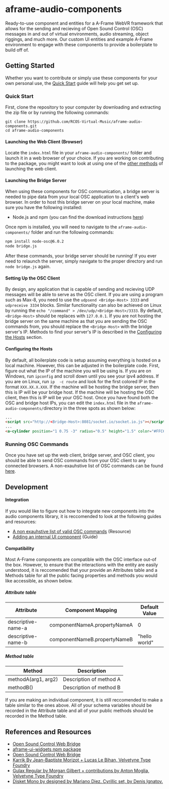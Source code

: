 # aframe-audio-components

Ready-to-use component and entities for a A-Frame WebVR framework that allows for the sending and recieving of Open Sound Control (OSC) messages in and out of virtual environments, audio streaming, object riggings, and much more. Our custom UI entities and example A-Frame environment to engage with these components to provide a boilerplate to build off of.

## Getting Started

Whether you want to contribute or simply use these components for your own personal use, the [Quick Start](#quick-start) guide will help you get set up. 


### Quick Start

First, clone the repository  to your computer by downloading and extracting the zip file or by running the following commands:

```
git clone https://github.com/RCOS-Virtual-Music/aframe-audio-components.git
cd aframe-audio-components
```

#### Launching the Web Client (Browser)

Locate the `index.html` file in your `aframe-audio-components/` folder and launch it in a web browser of your choice. If you are working on contributing to the package, you might want to look at using one of the [other methods](https://github.com/RCOS-Virtual-Music/aframe-audio-components/tree/documentation/documentation/launching-the-web-client.md) of launching the web client. 

#### Launching the Bridge Server
When using these components for OSC communication, a bridge server is needed to pipe data from your local OSC application to a client's web browser. In order to host this bridge server on your local machine, make sure you have the following installed:

* Node.js and npm (you can find the download instructions [here](https://docs.npmjs.com/downloading-and-installing-node-js-and-npm))

Once npm is installed, you will need to navigate to the `aframe-audio-components/` folder and run the following commands:

```txt
npm install node-osc@6.0.2
node bridge.js
```

After these commands, your bridge server should be running! If you ever need to relaunch the server, simply navigate to the proper directory and run `node bridge.js` again. 

#### Setting Up the OSC Client

By design, any application that is capable of sending and recieving UDP messages will be able to serve as the OSC client. If you are using a program such as Max-8, you need to use the `udpsend <Bridge-Host> 3333` and `udpreceive 3334` blocks. Similar functionality can also be achieved on Linux by running the `echo "/command" > /dev/udp/<Bridge-Host>/3333`. By default, `<Bridge-Host>` should be replaces with `127.0.0.1`. If you are not hosting the bridge server on the same machine as that you are sending the OSC commands from, you should replace the `<Bridge-Host>` with the bridge server's IP. Methods to find your server's IP is described in the [Configuring the Hosts](#configuring-the-hosts) section. 

#### Configuring the Hosts

By default, all boilerplate code is setup assuming everything is hosted on a local machine. However, this can be adjusted in the boilerplate code. First, figure out what the IP of the machine you will be using is. If you are on Windows, run `ipconfig` and scroll down until you see your ipv4 address. If you are on Linux, run `ip  -c route` and look for the first colored IP in the format `XXX.XX.X.XXX`.  If the machine will be hosting the bridge server, then this is IP will be your bridge host. If the machine will be
hosting the OSC client, then this is IP will be your OSC host. Once you have found both the OSC and bridge host IPs, you can edit the `index.html` file in the `aframe-audio-components/`directory in the three spots as shown below:

```html
...
<script src="http://<Bridge-Host>:8081/socket.io/socket.io.js"></script>
...
<a-cylinder position="1 0.75 -3" radius="0.5" height="1.5" color="#FFC65D" osc-manager="oscHost: <OSC-Host>; bridgeHost: <Bridge-Host>"></a-cylinder>
```
### Running OSC Commands

Once you have set up the web client, bridge server, and OSC client, you should be able to send OSC commands from your OSC client to any connected browsers. A non-exauhstive list of OSC commands can be found [here](https://github.com/RCOS-Virtual-Music/aframe-audio-components/tree/documentation/documentation/osc-commands.md).

## Development

#### Integration

If you would like to figure out how to integrate new components into the audio components library, it is reccomended to look at the following guides and resources:

* [A non exauhstive list of valid OSC commands](https://github.com/RCOS-Virtual-Music/aframe-audio-components/tree/documentation/documentation/osc-commands.md) (Resource)
* [Adding an internal UI component](https://github.com/RCOS-Virtual-Music/aframe-audio-components/tree/documentation/documentation/adding-an-internal-ui-component.md) (Guide)

#### Compatibility

Most A-Frame components are compatible with the OSC interface out-of the box. However, to ensure that the interactions with the entity are easily understood, it is reccomended that your provide an Attributes table and a Methods table for all the public facing properties and methods you would like accessible, as shown below. 

##### Attribute table
| Attribute | Component Mapping | Default Value |
|--|--|--|
| descriptive-name-a | componentNameA.propertyNameA | 0 |
| descriptive-name-b | componentNameB.propertyNameB | "hello world" |

##### Method table
| Method | Description |
|--|--|
| methodA(arg1, arg2) | Description of method A |
| methodB() | Description of method B |

If you are making an individual component, it is still reccomended to make a table similar to the ones above. All of your schema variables should be recorded in the Attribute table and all of your public methods should be recorded in the Method table. 

## References and Resources
+ [Open Sound Control Web Bridge](https://github.com/automata/osc-web)
+ [aframe-ui-widgets npm package](https://www.npmjs.com/package/aframe-ui-widgets)
+ [Open Sound Control Web Bridge](https://github.com/automata/osc-web)
+ [Karrik By Jean-Baptiste Morizot + Lucas Le Bihan, Velvetyne Type Foundry ](https://velvetyne.fr/fonts/karrik/)
+ [Gulax Regular by Morgan Gilbert + contributions by Anton Moglia, Velvetyne Type Foundry](https://velvetyne.fr/fonts/gulax/)
+ [Disket Mono by designed by Mariano Diez. Cyrillic set, by Denis Ignatov.](https://rostype.com/disket/)